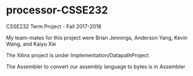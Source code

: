 # processor-CSSE232
CSSE232 Term Project - Fall 2017-2018

My team-mates for this project were Brian Jennings, Anderson Yang, Kevin Wang, and Kaiyu Xie

The Xilinx project is under Implementation/DatapathProject

The Assembler to convert our assembly language to bytes is in Assembler
